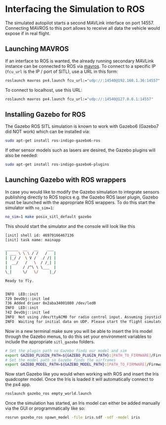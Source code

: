# Interfacing the Simulation to ROS

The simulated autopilot starts a second MAVLink interface on port 14557. Connecting MAVROS to this port allows to receive all data the vehicle would expose if in real flight.

## Launching MAVROS

If an interface to ROS is wanted, the already running secondary MAVLink instance can be connected to ROS via [mavros](ros-mavros-offboard.md). To connect to a specific IP (`fcu_url` is the IP / port of SITL), use a URL in this form:

<div class="host-code"></div>

```sh
roslaunch mavros px4.launch fcu_url:="udp://:14540@192.168.1.36:14557"
```

To connect to localhost, use this URL:

<div class="host-code"></div>

```sh
roslaunch mavros px4.launch fcu_url:="udp://:14540@127.0.0.1:14557"
```


## Installing Gazebo for ROS

The Gazebo ROS SITL simulation is known to work with Gazebo6 (Gazebo7 did NOT work) which can be installed via:

```sh
sudo apt-get install ros-indigo-gazebo6-ros
```

If other sensor models such as lasers are desired, the Gazebo plugins will also be needed:

```sh
sudo apt-get install ros-indigo-gazebo6-plugins
```


## Launching Gazebo with ROS wrappers

In case you would like to modify the Gazebo simulation to integrate sensors publishing directly to ROS topics e.g. the Gazebo ROS laser plugin, Gazebo must be launched with the appropriate ROS wrappers. To do this start the simulator with `no_sim=1`:

```sh
no_sim=1 make posix_sitl_default gazebo
```

This should start the simulator and the console will look like this

```sh
[init] shell id: 46979166467136
[init] task name: mainapp

______  __   __    ___
| ___ \ \ \ / /   /   |
| |_/ /  \ V /   / /| |
|  __/   /   \  / /_| |
| |     / /^\ \ \___  |
\_|     \/   \/     |_/

Ready to fly.


INFO  LED::init
729 DevObj::init led
736 Added driver 0x2aba34001080 /dev/led0
INFO  LED::init
742 DevObj::init led
INFO  Not using /dev/ttyACM0 for radio control input. Assuming joystick input via MAVLink.
INFO  Waiting for initial data on UDP. Please start the flight simulator to proceed..
```

Now in a new terminal make sure you will be able to insert the Iris model through the Gazebo menus, to do this set your environment variables to include the appropriate `sitl_gazebo` folders.

```sh
# Set the plugin path so Gazebo finds our model and sim
export GAZEBO_PLUGIN_PATH=${GAZEBO_PLUGIN_PATH}:[PATH_TO_FIRMWARE]/Firmware/Tools/sitl_gazebo/Build
# Set the model path so Gazebo finds the airframes
export GAZEBO_MODEL_PATH=${GAZEBO_MODEL_PATH}:[PATH_TO_FIRMWARE]/Firmware/Tools/sitl_gazebo/models
```

Now start Gazebo like you would when working with ROS and insert the Iris quadcopter model. Once the Iris is loaded it will automatically connect to the px4 app.
```sh
roslaunch gazebo_ros empty_world.launch
```

Once the simulation has started, an Iris model can either be added manually via the GUI or programmatically like so:
```sh
rosrun gazebo_ros spawn_model -file iris.sdf -sdf -model iris
```
